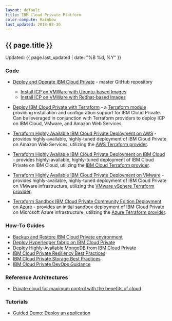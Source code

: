 ```yaml
---
layout: default
title: IBM Cloud Private Platform
color-compute: Rainbow
last_updated: 2018-08-30
---
```


## {{ page.title }}

Updated: {{ page.last_updated | date: "%B %d, %Y" }}

### Code

- [Deploy and Operate IBM Cloud Private](https://github.com/ibm-cloud-architecture/refarch-privatecloud) - master GitHub repository
  - [Install ICP on VMWare with Ubuntu-based Images](https://github.com/ibm-cloud-architecture/refarch-privatecloud/blob/master/Installing_ICp_on_prem_ubuntu.md)
  - [Install ICP on VMWare with Redhat-based Images](https://github.com/ibm-cloud-architecture/refarch-privatecloud/blob/master/rhel_install/Installing_ICP_on_prem_rhel.md)

- [Deploy IBM Cloud Private with Terraform](https://github.com/ibm-cloud-architecture/terraform-module-icp-deploy) - a [Terraform module](https://www.terraform.io/intro/getting-started/modules.html) providing installation and configuration support for IBM Cloud Private.  Can be leveraged in conjunction with Terraform providers to deploy ICP on IBM Cloud, VMware, and Amazon Web Services.
- [Terraform Highly Available IBM Cloud Private Deployment on AWS](https://github.com/ibm-cloud-architecture/terraform-icp-aws) - provides highly-available, highly-tuned deployment of IBM Cloud Private on Amazon Web Services, utilizing the [AWS Terraform provider](https://www.terraform.io/docs/providers/aws/index.html).
- [Terraform Highly Available IBM Cloud Private Deployment on IBM Cloud](https://github.com/ibm-cloud-architecture/terraform-icp-ibmcloud) - provides highly-available, highly-tuned deployment of IBM Cloud Private on IBM Cloud, utilizing the [IBM Cloud Terraform provider](https://ibm-cloud.github.io/tf-ibm-docs/index.html).
- [Terraform Highly Available IBM Cloud Private Deployment on VMware](https://github.com/ibm-cloud-architecture/terraform-icp-vmware) - provides highly-available, highly-tuned deployment of IBM Cloud Private on VMware infrastructure, utilizing the [VMware vSphere Terraform provider](https://www.terraform.io/docs/providers/vsphere/index.html).
- [Terraform Sandbox IBM Cloud Private Community Edition Deployment on Azure](https://github.com/ibm-cloud-architecture/terraform-icp-azure) - provides an initial sandbox deployment of IBM Cloud Private on Microsoft Azure infrastructure, utilizing the [Azure Terraform provider](https://www.terraform.io/docs/providers/azurerm/index.html).


### How-To Guides

- [Backup and Restore IBM Cloud Private environment](https://github.com/ibm-cloud-architecture/icp-backup)
- [Deploy Hyperledger fabric on IBM Cloud Private](https://github.com/ibm-cloud-architecture/refarch-privatecloud-blockchain)
- [Deploy Highly-Available MongoDB from IBM Cloud Private](https://github.com/ibm-cloud-architecture/refarch-icp-mongodb)
- [IBM Cloud Private Resiliency Best Practices](https://github.com/ibm-cloud-architecture/refarch-privatecloud/tree/master/Resiliency)
- [IBM Cloud Private Storage Best Practices](https://github.com/ibm-cloud-architecture/refarch-privatecloud/blob/master/ICp-Storage_best_practice.md)
- [IBM Cloud Private DevOps Guidance](https://github.com/ibm-cloud-architecture/refarch-privatecloud/blob/master/Implementing%20DevOps%20for%20IBM%20Cloud.private.md)


### Reference Architectures

- [Private cloud for maximum control with the benefits of cloud](https://www.ibm.com/cloud/garage/content/architecture/private-cloud)


### Tutorials

- [Guided Demo: Deploy an application](https://www.ibm.com/cloud/garage/demo/try-private-cloud-install-an-app)
